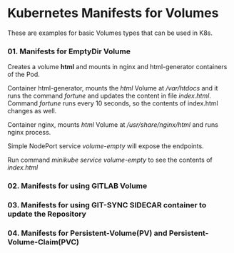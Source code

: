 # Kubernetes Manifests for Volumes

These are examples for basic Volumes types that can be used in K8s.

### 01. Manifests for EmptyDir Volume
Creates a volume **html** and mounts in nginx and html-generator containers of the Pod.

Container html-generator, mounts the *html* Volume at */var/htdocs* and it runs the command *fortune* and updates the content in file *index.html*. Command *fortune* runs every 10 seconds, so the contents of index.html changes as well.

Container nginx, mounts *html* Volume at */usr/share/nginx/html* and runs nginx process.

Simple NodePort service *volume-empty* will expose the endpoints.

Run command *minikube service volume-empty* to see the contents of *index.html*

### 02. Manifests for using GITLAB Volume

### 03. Manifests for using GIT-SYNC SIDECAR container to update the Repository

### 04. Manifests for Persistent-Volume(PV) and Persistent-Volume-Claim(PVC) 
